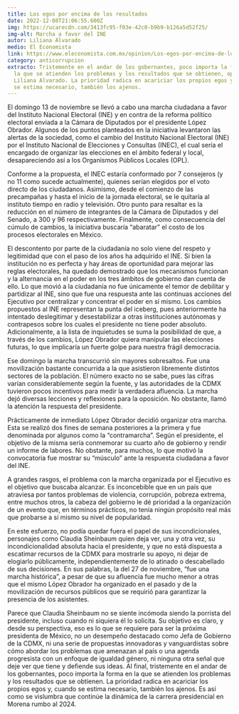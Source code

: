 ```yaml
---
title: Los egos por encima de los resultados
date: 2022-12-08T21:06:55.600Z
img: https://ucarecdn.com/3413fc95-f03e-42c0-b9b9-b126a5d52f25/
img-alt: Marcha a favor del INE
autor: Liliana Alvarado
medio: El Economista
link: https://www.eleconomista.com.mx/opinion/Los-egos-por-encima-de-los-resultados-20221208-0026.html
category: anticorrupcion
extracto: Tristemente en el andar de los gobernantes, poco importa la forma en
  la que se atienden los problemas y los resultados que se obtienen, opina
  Liliana Alvarado. La prioridad radica en acariciar los propios egos y, cuando
  se estima necesario, también los ajenos.
---
```

El domingo 13 de noviembre se llevó a cabo una marcha ciudadana a favor del Instituto Nacional Electoral (INE) y en contra de la reforma político electoral enviada a la Cámara de Diputados por el presidente López Obrador. Algunos de los puntos planteados en la iniciativa levantaron las alertas de la sociedad, como el cambio del Instituto Nacional Electoral (INE) por el Instituto Nacional de Elecciones y Consultas (INEC), el cual sería el encargado de organizar las elecciones en el ámbito federal y local, desapareciendo así a los Organismos Públicos Locales (OPL).

Conforme a la propuesta, el INEC estaría conformado por 7 consejeros (y no 11 como sucede actualmente), quienes serían elegidos por el voto directo de los ciudadanos. Asimismo, desde el comienzo de las precampañas y hasta el inicio de la jornada electoral, se le quitaría al instituto tiempo en radio y televisión. Otro punto para resaltar es la reducción en el número de integrantes de la Cámara de Diputados y del Senado, a 300 y 96 respectivamente. Finalmente, como consecuencia del cúmulo de cambios, la iniciativa buscaría “abaratar” el costo de los procesos electorales en México.

El descontento por parte de la ciudadanía no solo viene del respeto y legitimidad que con el paso de los años ha adquirido el INE. Si bien la institución no es perfecta y hay áreas de oportunidad para mejorar las reglas electorales, ha quedado demostrado que los mecanismos funcionan y la alternancia en el poder en los tres ámbitos de gobierno dan cuenta de ello. Lo que movió a la ciudadanía no fue únicamente el temor de debilitar y partidizar al INE, sino que fue una respuesta ante las continuas acciones del Ejecutivo por centralizar y concentrar el poder en sí mismo. Los cambios propuestos al INE representan la punta del iceberg, pues anteriormente ha intentado deslegitimar y desestabilizar a otras instituciones autónomas y contrapesos sobre los cuales el presidente no tiene poder absoluto. Adicionalmente, a la lista de inquietudes se suma la posibilidad de que, a través de los cambios, López Obrador quiera manipular las elecciones futuras, lo que implicaría un fuerte golpe para nuestra frágil democracia.

Ese domingo la marcha transcurrió sin mayores sobresaltos. Fue una movilización bastante concurrida a la que asistieron libremente distintos sectores de la población. El número exacto no se sabe, pues las cifras varían considerablemente según la fuente, y las autoridades de la CDMX tuvieron pocos incentivos para medir la verdadera afluencia. La marcha dejó diversas lecciones y reflexiones para la oposición. No obstante, llamó la atención la respuesta del presidente.

Prácticamente de inmediato López Obrador decidió organizar otra marcha. Esta se realizó dos fines de semana posteriores a la primera y fue denominada por algunos como la “contramarcha”. Según el presidente, el objetivo de la misma sería conmemorar su cuarto año de gobierno y rendir un informe de labores. No obstante, para muchos, lo que motivó la convocatoria fue mostrar su “músculo” ante la respuesta ciudadana a favor del INE.

A grandes rasgos, el problema con la marcha organizada por el Ejecutivo es el objetivo que buscaba alcanzar. Es inconcebible que en un país que atraviesa por tantos problemas de violencia, corrupción, pobreza extrema, entre muchos otros, la cabeza del gobierno le dé prioridad a la organización de un evento que, en términos prácticos, no tenía ningún propósito real más que probarse a sí mismo su nivel de popularidad.

En este esfuerzo, no podía quedar fuera el papel de sus incondicionales, personajes como Claudia Sheinbaum quien deja ver, una y otra vez, su incondicionalidad absoluta hacia el presidente, y que no está dispuesta a escatimar recursos de la CDMX para mostrarle su apoyo, ni dejar de elogiarlo públicamente, independientemente de lo atinado o descabellado de sus decisiones. En sus palabras, la del 27 de noviembre, “fue una marcha histórica”, a pesar de que su afluencia fue mucho menor a otras que el mismo López Obrador ha organizado en el pasado y de la movilización de recursos públicos que se requirió para garantizar la presencia de los asistentes.

Parece que Claudia Sheinbaum no se siente incómoda siendo la porrista del presidente, incluso cuando ni siquiera él lo solicita. Su objetivo es claro, y desde su perspectiva, eso es lo que se requiere para ser la próxima presidenta de México, no un desempeño destacado como Jefa de Gobierno de la CDMX, ni una serie de propuestas innovadoras y vanguardistas sobre cómo abordar los problemas que amenazan al país o una agenda progresista con un enfoque de igualdad género, ni ninguna otra señal que deje ver que tiene y defiende sus ideas. Al final, tristemente en el andar de los gobernantes, poco importa la forma en la que se atienden los problemas y los resultados que se obtienen. La prioridad radica en acariciar los propios egos y, cuando se estima necesario, también los ajenos. Es así como se vislumbra que continúe la dinámica de la carrera presidencial en Morena rumbo al 2024.